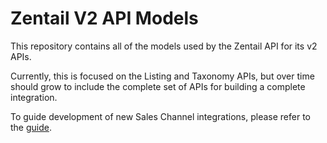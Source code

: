# Zentail V2 API Models

This repository contains all of the models used by the Zentail API
for its v2 APIs.

Currently, this is focused on the Listing and Taxonomy APIs,
but over time should grow to include the complete set of APIs for building
a complete integration.

To guide development of new Sales Channel integrations, please refer to the [guide](./guide/index.md).
